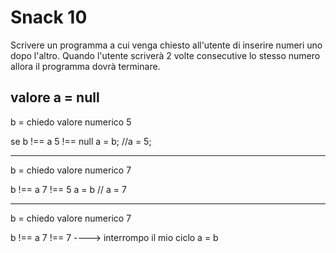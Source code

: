 # Snack 10

Scrivere un programma a cui venga chiesto all'utente di inserire numeri uno dopo l'altro.
Quando l'utente scriverà 2 volte consecutive lo stesso numero allora il programma dovrà terminare.

## valore a = null

b = chiedo valore numerico 5

se b !== a 5 !== null
a = b; //a = 5;

---

b = chiedo valore numerico 7

b !== a 7 !== 5
a = b // a = 7

---

b = chiedo valore numerico 7

b !== a 7 !== 7 ----> interrompo il mio ciclo
a = b
